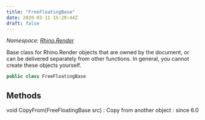 ```yaml
---
title: "FreeFloatingBase"
date: 2020-03-11 15:29:44Z
draft: false
---
```


*Namespace: [Rhino.Render](../)*

Base class for Rhino.Render objects that are owned by the document, or can be delivered separately
   from other functions.  In general, you cannot create these objects yourself.
```cs
public class FreeFloatingBase
```
## Methods

void CopyFrom(FreeFloatingBase src)
: Copy from another object
: since 6.0

